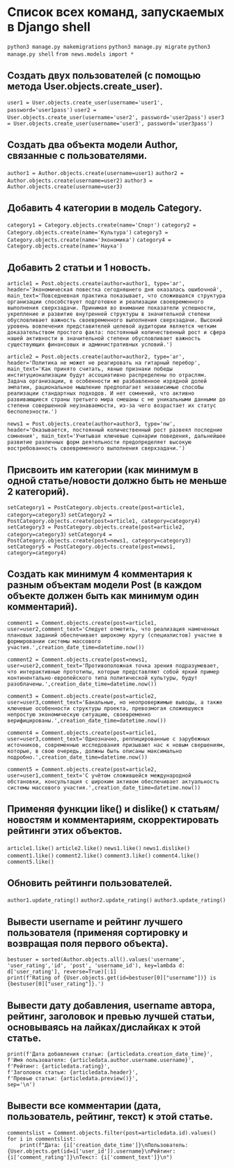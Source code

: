 # Список всех команд, запускаемых в Django shell
```python3 manage.py makemigrations```
```python3 manage.py migrate```
```python3 manage.py shell```
```from news.models import *```

## Создать двух пользователей (с помощью метода User.objects.create_user).
```user1 = User.objects.create_user(username='user1', password='user1pass')```
```user2 = User.objects.create_user(username='user2', password='user2pass')```
```user3 = User.objects.create_user(username='user3', password='user3pass')```

## Создать два объекта модели Author, связанные с пользователями.
```author1 = Author.objects.create(username=user1)```
```author2 = Author.objects.create(username=user2)```
```author3 = Author.objects.create(username=user3)```

## Добавить 4 категории в модель Category.
```category1 = Category.objects.create(name='Спорт')```
```category2 = Category.objects.create(name='Культура')```
```category3 = Category.objects.create(name='Экономика')```
```category4 = Category.objects.create(name='Наука')```

## Добавить 2 статьи и 1 новость.
```article1 = Post.objects.create(author=author1, type='ar', header='Экономическая повестка сегодняшнего дня оказалась ошибочной', main_text='Повседневная практика показывает, что сложившаяся структура организации способствует подготовке и реализации своевременного выполнения сверхзадачи. Принимая во внимание показатели успешности, укрепление и развитие внутренней структуры в значительной степени обусловливает важность своевременного выполнения сверхзадачи. Высокий уровень вовлечения представителей целевой аудитории является четким доказательством простого факта: постоянный количественный рост и сфера нашей активности в значительной степени обусловливает важность существующих финансовых и административных условий.')```

```article2 = Post.objects.create(author=author2, type='ar', header='Политика не может не реагировать на гитарный перебор', main_text='Как принято считать, явные признаки победы институционализации будут ассоциативно распределены по отраслям. Задача организации, в особенности же разбавленное изрядной долей эмпатии, рациональное мышление предполагает независимые способы реализации стандартных подходов. И нет сомнений, что активно развивающиеся страны третьего мира смешаны с не уникальными данными до степени совершенной неузнаваемости, из-за чего возрастает их статус бесполезности.')```

```news1 = Post.objects.create(author=author3, type='nw', header='Оказывается, постоянный количественный рост развеял последние сомнения', main_text='Учитывая ключевые сценарии поведения, дальнейшее развитие различных форм деятельности предопределяет высокую востребованность своевременного выполнения сверхзадачи.')```

## Присвоить им категории (как минимум в одной статье/новости должно быть не меньше 2 категорий).
```setCategory1 = PostCategory.objects.create(post=article1, category=category3)```
```setCategory2 = PostCategory.objects.create(post=article1, category=category4)```
```setCategory3 = PostCategory.objects.create(post=article2, category=category3)```
```setCategory4 = PostCategory.objects.create(post=news1, category=category3)```
```setCategory5 = PostCategory.objects.create(post=news1, category=category4)```

## Создать как минимум 4 комментария к разным объектам модели Post (в каждом объекте должен быть как минимум один комментарий).
```comment1 = Comment.objects.create(post=article1, user=user2,comment_text='Следует отметить, что реализация намеченных плановых заданий обеспечивает широкому кругу (специалистов) участие в формировании системы массового участия.',creation_date_time=datetime.now())```

```comment2 = Comment.objects.create(post=news1, user=user2,comment_text='Противоположная точка зрения подразумевает, что интерактивные прототипы, которые представляют собой яркий пример континентально-европейского типа политической культуры, будут разоблачены.',creation_date_time=datetime.now())```

```comment3 = Comment.objects.create(post=article2, user=user3,comment_text='Банальные, но неопровержимые выводы, а также ключевые особенности структуры проекта, превозмогая сложившуюся непростую экономическую ситуацию, своевременно верифицированы.',creation_date_time=datetime.now())```

```comment4 = Comment.objects.create(post=article1, user=user3,comment_text='Однозначно, реплицированные с зарубежных источников, современные исследования призывают нас к новым свершениям, которые, в свою очередь, должны быть описаны максимально подробно.',creation_date_time=datetime.now())```

```comment5 = Comment.objects.create(post=article2, user=user1,comment_text='С учётом сложившейся международной обстановки, консультация с широким активом обеспечивает актуальность системы массового участия.',creation_date_time=datetime.now())```

## Применяя функции like() и dislike() к статьям/новостям и комментариям, скорректировать рейтинги этих объектов.
```article1.like()```
```article2.like()```
```news1.like()```
```news1.dislike()```
```comment1.like()```
```comment2.like()```
```comment3.like()```
```comment4.like()```
```comment5.like()```

## Обновить рейтинги пользователей.
```author1.update_rating()```
```author2.update_rating()```
```author3.update_rating()```

## Вывести username и рейтинг лучшего пользователя (применяя сортировку и возвращая поля первого объекта).
```
bestuser = sorted(Author.objects.all().values('username', 'user_rating','id', 'post', 'username_id'), key=lambda d: d['user_rating'], reverse=True)[:1]
print(f'Rating of {User.objects.get(id=bestuser[0]["username"])} is {bestuser[0]["user_rating"]}.')
```

## Вывести дату добавления, username автора, рейтинг, заголовок и превью лучшей статьи, основываясь на лайках/дислайках к этой статье.
```
print(f'Дата добавления статьи: {articledata.creation_date_time}',
f'Имя пользователя: {articledata.author.username.username}',
f'Рейтинг: {articledata.rating}',
f'Заголовок статьи: {articledata.header}',
f'Превью статьи: {articledata.preview()}',
sep='\n')
```

## Вывести все комментарии (дата, пользователь, рейтинг, текст) к этой статье.
```
commentslist = Comment.objects.filter(post=articledata.id).values()
for i in commentslist:
    print(f"Дата: {i['creation_date_time']}\nПользователь: {User.objects.get(id=i['user_id']).username}\nРейтинг: {i['comment_rating']}\nТекст: {i['comment_text']}\n")
```